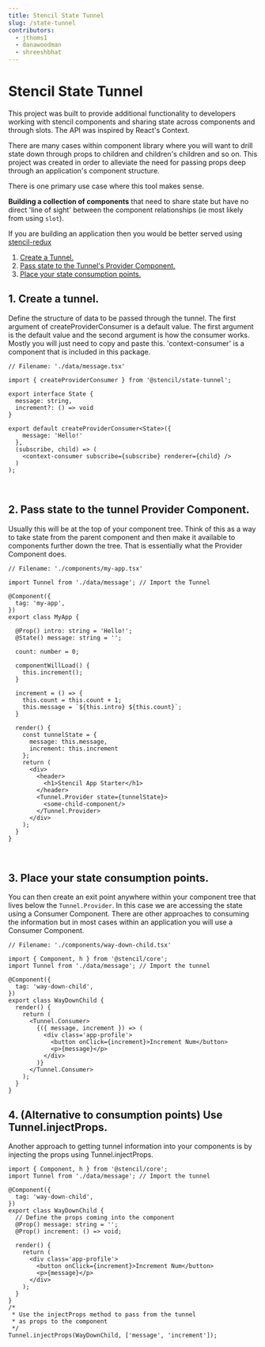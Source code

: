 ```yaml
---
title: Stencil State Tunnel
slug: /state-tunnel
contributors:
  - jthoms1
  - danawoodman
  - shreeshbhat
---
```


# Stencil State Tunnel

This project was built to provide additional functionality to developers working with stencil
components and sharing state across components and through slots. The API was inspired by React's Context.

There are many cases within component library where you will want to drill state down through props to children and children's children and so on. This project was created in order to alleviate the need for passing props deep through an application's component structure.

There is one primary use case where this tool makes sense.

**Building a collection of components** that need to share state but have no direct 'line of sight' between the component relationships (ie most likely from using `slot`).

If you are building an application then you would be better served using [stencil-redux](./redux)


1. [Create a Tunnel.](#1-create-a-tunnel)
2. [Pass state to the Tunnel's Provider Component.](#2-pass-state-to-the-tunnls-provider-component)
3. [Place your state consumption points.](#3-place-your-state-consumption-points)


## 1. Create a tunnel.

Define the structure of data to be passed through the tunnel. The first argument of createProviderConsumer is a default value.
The first argument is the default value and the second argument is how the consumer works.  Mostly you will just need
to copy and paste this. 'context-consumer' is a component that is included in this package.


```tsx
// Filename: './data/message.tsx'

import { createProviderConsumer } from '@stencil/state-tunnel';

export interface State {
  message: string,
  increment?: () => void
}

export default createProviderConsumer<State>({
    message: 'Hello!'
  },
  (subscribe, child) => (
    <context-consumer subscribe={subscribe} renderer={child} />
  )
);
```
<br/>

## 2. Pass state to the tunnel Provider Component.
Usually this will be at the top of your component tree. Think of this as a way to take state from the parent
component and then make it available to components further down the tree. That is essentially what the Provider Component does.

```tsx
// Filename: './components/my-app.tsx'

import Tunnel from './data/message'; // Import the Tunnel

@Component({
  tag: 'my-app',
})
export class MyApp {

  @Prop() intro: string = 'Hello!';
  @State() message: string = '';

  count: number = 0;

  componentWillLoad() {
    this.increment();
  }

  increment = () => {
    this.count = this.count + 1;
    this.message = `${this.intro} ${this.count}`;
  }

  render() {
    const tunnelState = {
      message: this.message,
      increment: this.increment
    };
    return (
      <div>
        <header>
          <h1>Stencil App Starter</h1>
        </header>
        <Tunnel.Provider state={tunnelState}>
          <some-child-component/>
        </Tunnel.Provider>
      </div>
    );
  }
}
```
<br/>

## 3. Place your state consumption points.
You can then create an exit point anywhere within your component tree that lives below the `Tunnel.Provider`. In this case we are accessing the state using a Consumer Component. There are other approaches to consuming the information but in most cases within an application you will use a Consumer Component.

```tsx
// Filename: './components/way-down-child.tsx'

import { Component, h } from '@stencil/core';
import Tunnel from './data/message'; // Import the tunnel

@Component({
  tag: 'way-down-child',
})
export class WayDownChild {
  render() {
    return (
      <Tunnel.Consumer>
        {({ message, increment }) => (
          <div class='app-profile'>
            <button onClick={increment}>Increment Num</button>
            <p>{message}</p>
          </div>
        )}
      </Tunnel.Consumer>
    );
  }
}
```

## 4. (Alternative to consumption points) Use Tunnel.injectProps.
Another approach to getting tunnel information into your components is by injecting the props using Tunnel.injectProps.

```tsx
import { Component, h } from '@stencil/core';
import Tunnel from './data/message'; // Import the tunnel

@Component({
  tag: 'way-down-child',
})
export class WayDownChild {
  // Define the props coming into the component
  @Prop() message: string = '';
  @Prop() increment: () => void;

  render() {
    return (
      <div class='app-profile'>
        <button onClick={increment}>Increment Num</button>
        <p>{message}</p>
      </div>
    );
  }
}
/*
 * Use the injectProps method to pass from the tunnel
 * as props to the component
 */
Tunnel.injectProps(WayDownChild, ['message', 'increment']);
```
